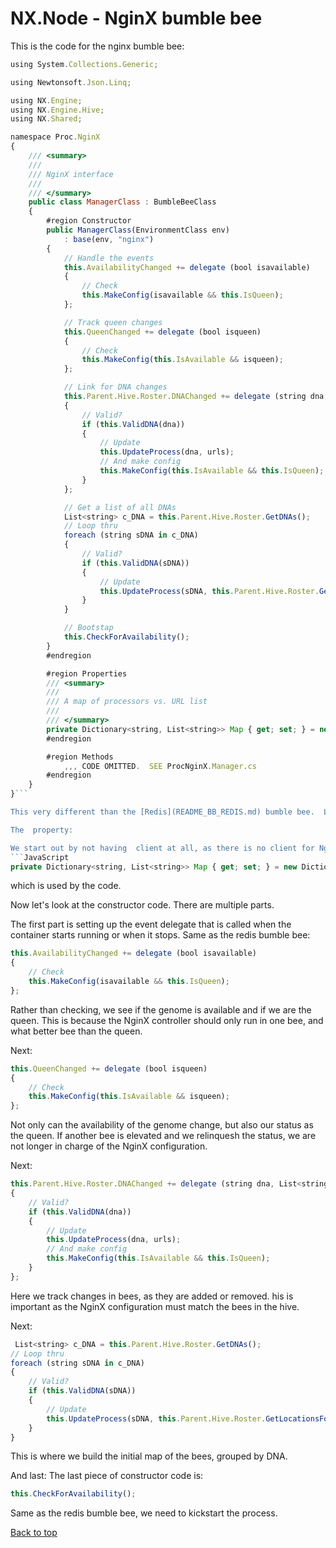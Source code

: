 # NX.Node - NginX bumble bee

This is the code for the nginx bumble bee:
```JavaScript
using System.Collections.Generic;

using Newtonsoft.Json.Linq;

using NX.Engine;
using NX.Engine.Hive;
using NX.Shared;

namespace Proc.NginX
{
    /// <summary>
    /// 
    /// NginX interface
    /// 
    /// </summary>
    public class ManagerClass : BumbleBeeClass
    {
        #region Constructor
        public ManagerClass(EnvironmentClass env)
            : base(env, "nginx")
        {
            // Handle the events
            this.AvailabilityChanged += delegate (bool isavailable)
            {
                // Check
                this.MakeConfig(isavailable && this.IsQueen);
            };

            // Track queen changes
            this.QueenChanged += delegate (bool isqueen)
            {
                // Check
                this.MakeConfig(this.IsAvailable && isqueen);
            };

            // Link for DNA changes
            this.Parent.Hive.Roster.DNAChanged += delegate (string dna, List<string> urls)
            {
                // Valid?
                if (this.ValidDNA(dna))
                {
                    // Update
                    this.UpdateProcess(dna, urls);
                    // And make config
                    this.MakeConfig(this.IsAvailable && this.IsQueen);
                }
            };

            // Get a list of all DNAs
            List<string> c_DNA = this.Parent.Hive.Roster.GetDNAs();
            // Loop thru
            foreach (string sDNA in c_DNA)
            {
                // Valid?
                if (this.ValidDNA(sDNA))
                {
                    // Update
                    this.UpdateProcess(sDNA, this.Parent.Hive.Roster.GetLocationsForDNA(sDNA));
                }
            }

            // Bootstap
            this.CheckForAvailability();
        }
        #endregion

        #region Properties
        /// <summary>
        /// 
        /// A map of processors vs. URL list
        /// 
        /// </summary>
        private Dictionary<string, List<string>> Map { get; set; } = new Dictionary<string, List<string>>();
        #endregion

        #region Methods
            ,,, CODE OMITTED.  SEE ProcNginX.Manager.cs
        #endregion
    }
}```

This very different than the [Redis](README_BB_REDIS.md) bumble bee.  Let's disect it.

The  property:

We start out by not having  client at all, as there is no client for NginX. We do have:
```JavaScript
private Dictionary<string, List<string>> Map { get; set; } = new Dictionary<string, List<string>>();
```
which is used by the code.

Now let's look at the constructor code.  There are multiple parts.

The first part is setting up the event delegate that is called when the container starts running
or when it stops.  Same as the redis bumble bee:
```JavaScript
this.AvailabilityChanged += delegate (bool isavailable)
{
    // Check
    this.MakeConfig(isavailable && this.IsQueen);
};
```
Rather than checking, we see if the genome is available and if we are the queen.  This is because 
the NginX controller should only run in one bee, and what better bee than the queen.

Next:
```JavaScript
this.QueenChanged += delegate (bool isqueen)
{
    // Check
    this.MakeConfig(this.IsAvailable && isqueen);
};
```
Not only can the availability of the genome change, but also our status as the queen.  If
another bee is elevated and we relinquesh the status, we are not longer in charge of the 
NginX configuration.

Next:
```JavaScript
this.Parent.Hive.Roster.DNAChanged += delegate (string dna, List<string> urls)
{
    // Valid?
    if (this.ValidDNA(dna))
    {
        // Update
        this.UpdateProcess(dna, urls);
        // And make config
        this.MakeConfig(this.IsAvailable && this.IsQueen);
    }
};
```
Here we track changes in bees, as they are added or removed. his is important as the
NginX configuration must match the bees in the hive.  

Next:
```JavaScript
 List<string> c_DNA = this.Parent.Hive.Roster.GetDNAs();
// Loop thru
foreach (string sDNA in c_DNA)
{
    // Valid?
    if (this.ValidDNA(sDNA))
    {
        // Update
        this.UpdateProcess(sDNA, this.Parent.Hive.Roster.GetLocationsForDNA(sDNA));
    }
}
```
This is where we build the initial map of the bees, grouped by DNA.

And last:
The last piece of constructor code is:
```JavaScript
this.CheckForAvailability();
```
Same as the redis bumble bee, we need to kickstart the process.

[Back to top](../README.md)